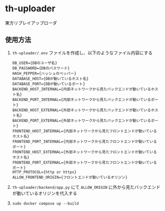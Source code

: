 # th-uploader

東方リプレイアップローダ


## 使用方法

1. `th-uploader/.env` ファイルを作成し、以下のようなファイル内容にする

    ```
    DB_USER={DBのユーザ名}
    DB_PASSWORD={DBのパスワード}
    HASH_PEPPER={ハッシュのペッパー}
    DATABASE_HOST={DBが動いているホスト名}
    DATABASE_PORT={DBが動いているポート}
    BACKEND_HOST_INTERNAL={内部ネットワークから見たバックエンドが動いているホスト名}
    BACKEND_PORT_INTERNAL={内部ネットワークから見たバックエンドが動いているポート}
    BACKEND_HOST_EXTERNAL={外部ネットワークから見たバックエンドが動いているホスト名}
    BACKEND_PORT_EXTERNAL={外部ネットワークから見たバックエンドが動いているポート}
    FRONTEND_HOST_INTERNAL={内部ネットワークから見たフロントエンドが動いているホスト名}
    FRONTEND_PORT_INTERNAL={内部ネットワークから見たフロントエンドが動いているポート}
    FRONTEND_HOST_EXTERNAL={外部ネットワークから見たフロントエンドが動いているホスト名}
    FRONTEND_PORT_EXTERNAL={外部ネットワークから見たフロントエンドが動いているポート}
    HTTP_PROTOCOL={http or https}
    ALLOW_FRONTEND_ORIGIN={フロントエンドが動いているオリジン}
    ```

2. `th-uploader/backend/app.py` にて `ALLOW_ORIGIN` に外から見たバックエンドが動いているオリジンを代入する

3. `sudo docker compose up --build`
